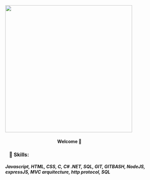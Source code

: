 <img style="width: 400px;" src="https://media0.giphy.com/media/Lny6Rw04nsOOc/giphy.gif?cid=ecf05e47k08b0l4wkypmw5qf08x6ed1iecsb7mseg7o1f7ms&rid=giphy.gif&ct=g" />
<h4>⠀⠀⠀⠀⠀⠀⠀⠀⠀⠀⠀⠀⠀⠀⠀⠀Welcome 👋 </h4>

   
<h3>⠀🌟 Skills:</h3>

<h5>Javascript, HTML, CSS, C, C# .NET, SQL, GIT, GITBASH, NodeJS, expressJS, MVC arquitecture, http protocol, SQL</h5>
         
